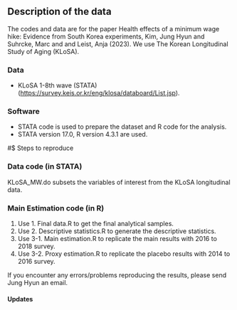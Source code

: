 ## Description of the data
 The codes and data are for the paper Health effects of a minimum wage hike: Evidence from South Korea experiments, Kim, Jung Hyun and Suhrcke, Marc and and Leist, Anja (2023).
 We use The Korean Longitudinal Study of Aging (KLoSA). 

### Data
- KLoSA 1-8th wave (STATA) (https://survey.keis.or.kr/eng/klosa/databoard/List.jsp).

### Software
- STATA code is used to prepare the dataset and R code for the analysis.
- STATA version 17.0, R version 4.3.1 are used.

#$ Steps to reproduce
### Data code (in STATA)
KLoSA_MW.do subsets the variables of interest from the KLoSA longitudinal data.

### Main Estimation code (in R)
1. Use 1. Final data.R to get the final analytical samples.
2. Use 2. Descriptive statistics.R to generate the descriptive statistics. 
3. Use 3-1. Main estimation.R to replicate the main results with 2016 to 2018 survey.
4. Use 3-2. Proxy estimation.R to replicate the placebo results with 2014 to 2016 survey.

If you encounter any errors/problems reproducing the results, please send Jung Hyun an email.

#### Updates 
